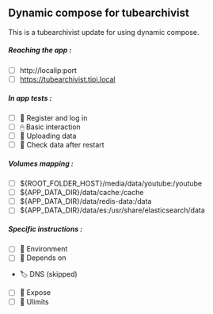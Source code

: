 ## Dynamic compose for tubearchivist
This is a tubearchivist update for using dynamic compose.
##### Reaching the app :
- [ ] http://localip:port
- [ ] https://tubearchivist.tipi.local
##### In app tests :
- [ ] 📝 Register and log in
- [ ] 🖱 Basic interaction
- [ ] 🌆 Uploading data
- [ ] 🔄 Check data after restart
##### Volumes mapping :
- [ ] ${ROOT_FOLDER_HOST}/media/data/youtube:/youtube
- [ ] ${APP_DATA_DIR}/data/cache:/cache
- [ ] ${APP_DATA_DIR}/data/redis-data:/data
- [ ] ${APP_DATA_DIR}/data/es:/usr/share/elasticsearch/data
##### Specific instructions :
- [ ] 🌳 Environment
- [ ] 🔗 Depends on
- 🏷 DNS (skipped)
- [ ] 🙉 Expose
- [ ] 🧱 Ulimits

